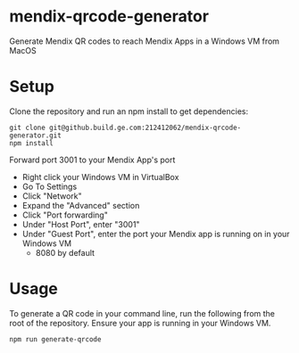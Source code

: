 # mendix-qrcode-generator
Generate Mendix QR codes to reach Mendix Apps in a Windows VM from MacOS

# Setup

Clone the repository and run an npm install to get dependencies:

```
git clone git@github.build.ge.com:212412062/mendix-qrcode-generator.git
npm install
```

Forward port 3001 to your Mendix App's port

* Right click your Windows VM in VirtualBox
* Go To Settings
* Click "Network"
* Expand the "Advanced" section
* Click "Port forwarding"
* Under "Host Port", enter "3001"
* Under "Guest Port", enter the port your Mendix app is running on in your Windows VM
  * 8080 by default

# Usage

To generate a QR code in your command line, run the following from the root of the repository.
Ensure your app is running in your Windows VM.

```
npm run generate-qrcode
```
